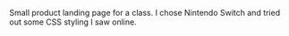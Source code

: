 Small product landing page for a class. I chose Nintendo Switch and tried out some CSS styling I saw online. 

